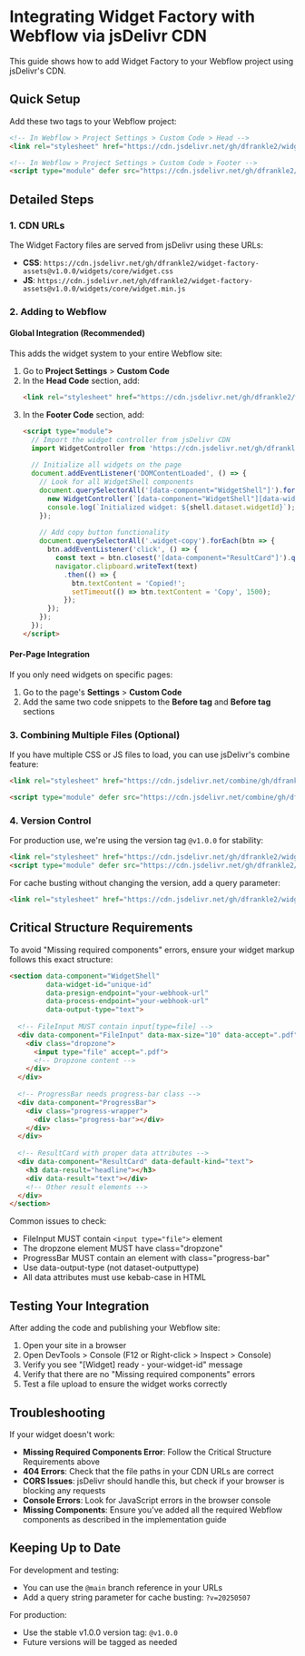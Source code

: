 # Integrating Widget Factory with Webflow via jsDelivr CDN

This guide shows how to add Widget Factory to your Webflow project using jsDelivr's CDN.

## Quick Setup

Add these two tags to your Webflow project:

```html
<!-- In Webflow > Project Settings > Custom Code > Head -->
<link rel="stylesheet" href="https://cdn.jsdelivr.net/gh/dfrankle2/widget-factory-assets@v1.0.0/widgets/core/widget.css">

<!-- In Webflow > Project Settings > Custom Code > Footer -->
<script type="module" defer src="https://cdn.jsdelivr.net/gh/dfrankle2/widget-factory-assets@v1.0.0/widgets/core/widget.min.js"></script>
```

## Detailed Steps

### 1. CDN URLs

The Widget Factory files are served from jsDelivr using these URLs:

- **CSS**: `https://cdn.jsdelivr.net/gh/dfrankle2/widget-factory-assets@v1.0.0/widgets/core/widget.css`
- **JS**: `https://cdn.jsdelivr.net/gh/dfrankle2/widget-factory-assets@v1.0.0/widgets/core/widget.min.js`

### 2. Adding to Webflow

#### Global Integration (Recommended)

This adds the widget system to your entire Webflow site:

1. Go to **Project Settings** > **Custom Code**
2. In the **Head Code** section, add:
   ```html
   <link rel="stylesheet" href="https://cdn.jsdelivr.net/gh/dfrankle2/widget-factory-assets@v1.0.0/widgets/core/widget.css">
   ```
3. In the **Footer Code** section, add:
   ```html
   <script type="module">
     // Import the widget controller from jsDelivr CDN
     import WidgetController from 'https://cdn.jsdelivr.net/gh/dfrankle2/widget-factory-assets@v1.0.0/widgets/core/widget.min.js';
     
     // Initialize all widgets on the page
     document.addEventListener('DOMContentLoaded', () => {
       // Look for all WidgetShell components
       document.querySelectorAll('[data-component="WidgetShell"]').forEach(shell => {
         new WidgetController(`[data-component="WidgetShell"][data-widget-id="${shell.dataset.widgetId}"]`);
         console.log(`Initialized widget: ${shell.dataset.widgetId}`);
       });
       
       // Add copy button functionality
       document.querySelectorAll('.widget-copy').forEach(btn => {
         btn.addEventListener('click', () => {
           const text = btn.closest('[data-component="ResultCard"]').querySelector('[data-result="text"]').textContent;
           navigator.clipboard.writeText(text)
             .then(() => {
               btn.textContent = 'Copied!';
               setTimeout(() => btn.textContent = 'Copy', 1500);
             });
         });
       });
     });
   </script>
   ```

#### Per-Page Integration

If you only need widgets on specific pages:

1. Go to the page's **Settings** > **Custom Code**
2. Add the same two code snippets to the **Before </head> tag** and **Before </body> tag** sections

### 3. Combining Multiple Files (Optional)

If you have multiple CSS or JS files to load, you can use jsDelivr's combine feature:

```html
<link rel="stylesheet" href="https://cdn.jsdelivr.net/combine/gh/dfrankle2/widget-factory-assets@v1.0.0/widgets/core/widget.css,gh/dfrankle2/widget-factory-assets@v1.0.0/widgets/theme/dark.css">

<script type="module" defer src="https://cdn.jsdelivr.net/combine/gh/dfrankle2/widget-factory-assets@v1.0.0/widgets/core/widget.min.js,gh/dfrankle2/widget-factory-assets@v1.0.0/widgets/utils/uploader.min.js"></script>
```

### 4. Version Control

For production use, we're using the version tag `@v1.0.0` for stability:

```html
<link rel="stylesheet" href="https://cdn.jsdelivr.net/gh/dfrankle2/widget-factory-assets@v1.0.0/widgets/core/widget.css">
<script type="module" defer src="https://cdn.jsdelivr.net/gh/dfrankle2/widget-factory-assets@v1.0.0/widgets/core/widget.min.js"></script>
```

For cache busting without changing the version, add a query parameter:
```html
<link rel="stylesheet" href="https://cdn.jsdelivr.net/gh/dfrankle2/widget-factory-assets@v1.0.0/widgets/core/widget.css?v=2025-05-07">
```

## Critical Structure Requirements

To avoid "Missing required components" errors, ensure your widget markup follows this exact structure:

```html
<section data-component="WidgetShell"
         data-widget-id="unique-id"
         data-presign-endpoint="your-webhook-url"
         data-process-endpoint="your-webhook-url"
         data-output-type="text">
  
  <!-- FileInput MUST contain input[type=file] -->
  <div data-component="FileInput" data-max-size="10" data-accept=".pdf">
    <div class="dropzone">
      <input type="file" accept=".pdf">
      <!-- Dropzone content -->
    </div>
  </div>
  
  <!-- ProgressBar needs progress-bar class -->
  <div data-component="ProgressBar">
    <div class="progress-wrapper">
      <div class="progress-bar"></div>
    </div>
  </div>
  
  <!-- ResultCard with proper data attributes -->
  <div data-component="ResultCard" data-default-kind="text">
    <h3 data-result="headline"></h3>
    <div data-result="text"></div>
    <!-- Other result elements -->
  </div>
</section>
```

Common issues to check:
- FileInput MUST contain `<input type="file">` element
- The dropzone element MUST have class="dropzone"
- ProgressBar MUST contain an element with class="progress-bar"
- Use data-output-type (not dataset-outputtype)
- All data attributes must use kebab-case in HTML

## Testing Your Integration

After adding the code and publishing your Webflow site:

1. Open your site in a browser
2. Open DevTools > Console (F12 or Right-click > Inspect > Console)
3. Verify you see "[Widget] ready - your-widget-id" message
4. Verify that there are no "Missing required components" errors
5. Test a file upload to ensure the widget works correctly

## Troubleshooting

If your widget doesn't work:

- **Missing Required Components Error**: Follow the Critical Structure Requirements above
- **404 Errors**: Check that the file paths in your CDN URLs are correct
- **CORS Issues**: jsDelivr should handle this, but check if your browser is blocking any requests
- **Console Errors**: Look for JavaScript errors in the browser console
- **Missing Components**: Ensure you've added all the required Webflow components as described in the implementation guide

## Keeping Up to Date

For development and testing:
- You can use the `@main` branch reference in your URLs
- Add a query string parameter for cache busting: `?v=20250507`

For production:
- Use the stable v1.0.0 version tag: `@v1.0.0`
- Future versions will be tagged as needed